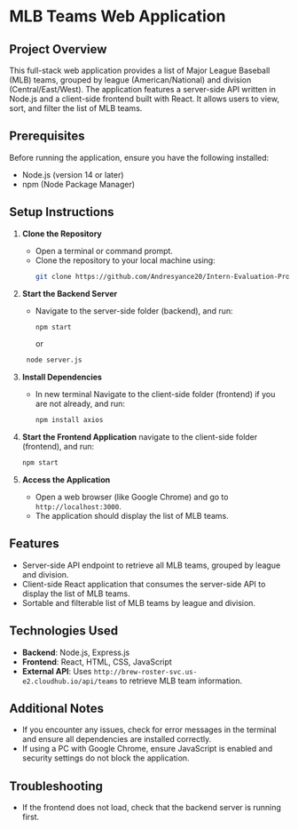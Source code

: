 # MLB Teams Web Application

## Project Overview
This full-stack web application provides a list of Major League Baseball (MLB) teams, grouped by league (American/National) and division (Central/East/West). The application features a server-side API written in Node.js and a client-side frontend built with React. It allows users to view, sort, and filter the list of MLB teams.

## Prerequisites
Before running the application, ensure you have the following installed:
- Node.js (version 14 or later)
- npm (Node Package Manager)

## Setup Instructions
1. **Clone the Repository**
   - Open a terminal or command prompt.
   - Clone the repository to your local machine using:
     ```bash
     git clone https://github.com/Andresyance20/Intern-Evaluation-Project.git
     ```
3. **Start the Backend Server**
   - Navigate to the server-side folder (backend), and run:
     ```bash
     npm start
     ```
     or
    ```bash
     node server.js
     ```    

2. **Install Dependencies**
   - In new terminal Navigate to the client-side folder (frontend) if you are not already, and run:
     ```bash
     npm install axios
     ```
    

4. **Start the Frontend Application**
   navigate to the client-side folder (frontend), and run:
     ```bash
     npm start
     ```
    

5. **Access the Application**
   - Open a web browser (like Google Chrome) and go to `http://localhost:3000`.
   - The application should display the list of MLB teams.

## Features
- Server-side API endpoint to retrieve all MLB teams, grouped by league and division.
- Client-side React application that consumes the server-side API to display the list of MLB teams.
- Sortable and filterable list of MLB teams by league and division.


## Technologies Used
- **Backend**: Node.js, Express.js
- **Frontend**: React, HTML, CSS, JavaScript
- **External API**: Uses `http://brew-roster-svc.us-e2.cloudhub.io/api/teams` to retrieve MLB team information.


## Additional Notes
- If you encounter any issues, check for error messages in the terminal and ensure all dependencies are installed correctly.
- If using a PC with Google Chrome, ensure JavaScript is enabled and security settings do not block the application.

## Troubleshooting
- If the frontend does not load, check that the backend server is running first.
